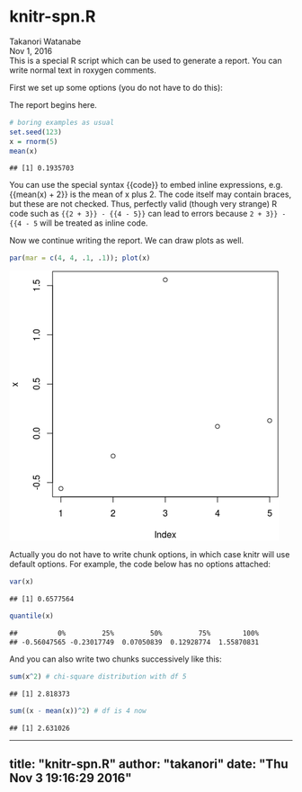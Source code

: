 # knitr-spn.R
Takanori Watanabe  
Nov 1, 2016  
This is a special R script which can be used to generate a report. You can
write normal text in roxygen comments.

First we set up some options (you do not have to do this):



The report begins here.


```r
# boring examples as usual
set.seed(123)
x = rnorm(5)
mean(x)
```

```
## [1] 0.1935703
```

You can use the special syntax {{code}} to embed inline expressions, e.g.
{{mean(x) + 2}}
is the mean of x plus 2.
The code itself may contain braces, but these are not checked.  Thus,
perfectly valid (though very strange) R code such as `{{2 + 3}} - {{4 - 5}}`
can lead to errors because `2 + 3}} - {{4 - 5` will be treated as inline code.

Now we continue writing the report. We can draw plots as well.


```r
par(mar = c(4, 4, .1, .1)); plot(x)
```

![](figure/silk-test-b-1.png)<!-- -->

Actually you do not have to write chunk options, in which case knitr will use
default options. For example, the code below has no options attached:


```r
var(x)
```

```
## [1] 0.6577564
```

```r
quantile(x)
```

```
##          0%         25%         50%         75%        100% 
## -0.56047565 -0.23017749  0.07050839  0.12928774  1.55870831
```

And you can also write two chunks successively like this:


```r
sum(x^2) # chi-square distribution with df 5
```

```
## [1] 2.818373
```

```r
sum((x - mean(x))^2) # df is 4 now
```

```
## [1] 2.631026
```


---
title: "knitr-spn.R"
author: "takanori"
date: "Thu Nov  3 19:16:29 2016"
---
